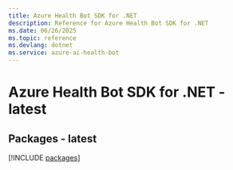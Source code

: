 ```yaml
---
title: Azure Health Bot SDK for .NET
description: Reference for Azure Health Bot SDK for .NET
ms.date: 06/26/2025
ms.topic: reference
ms.devlang: dotnet
ms.service: azure-ai-health-bot
---
```

# Azure Health Bot SDK for .NET - latest
## Packages - latest
[!INCLUDE [packages](health-bot-index.md)]